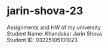 # jarin-shova-23
Assignments and HW of my university
<br>
Student Name: Khandakar Jarin Shova
<br>
Student ID: 03225105101023
